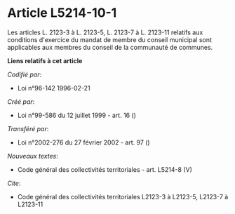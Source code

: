 # Article L5214-10-1

Les articles L. 2123-3 à L. 2123-5, L. 2123-7 à L. 2123-11 relatifs aux conditions d'exercice du mandat de membre du conseil
municipal sont applicables aux membres du conseil de la communauté de communes.

**Liens relatifs à cet article**

_Codifié par_:

  - Loi n°96-142 1996-02-21

_Créé par_:

  - Loi n°99-586 du 12 juillet 1999 - art. 16 ()

_Transféré par_:

  - Loi n°2002-276 du 27 février 2002 - art. 97 ()

_Nouveaux textes_:

  - Code général des collectivités territoriales - art. L5214-8 (V)

_Cite_:

  - Code général des collectivités territoriales L2123-3 à L2123-5, L2123-7 à L2123-11
